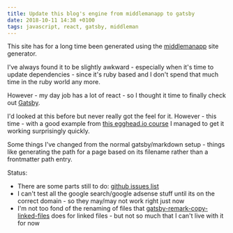 ```yaml
---
title: Update this blog's engine from middlemanapp to gatsby
date: 2018-10-11 14:38 +0100
tags: javascript, react, gatsby, middleman
---
```


This site has for a long time been generated using the [middlemanapp](https://middlemanapp.com) site generator.

I've always found it to be slightly awkward - especially when it's time to update dependencies - since it's ruby based and I don't spend that much time in the ruby world any more.

However - my day job has a lot of react - so I thought it time to finally check out [Gatsby](https://www.gatsbyjs.org/).

I'd looked at this before but never really got the feel for it. However - this time - with a good example from [this egghead.io course](https://egghead.io/courses/build-a-blog-with-react-and-markdown-using-gatsby) I managed to get it working surprisingly quickly.

Some things I've changed from the normal gatsby/markdown setup - things like generating the path for a page based on its filename rather than a frontmatter path entry.

Status:

- There are some parts still to do: [github issues list](https://github.com/chrissearle/www_cso/issues)
- I can't test all the google search/google adsense stuff until its on the correct domain - so they may/may not work right just now
- I'm not too fond of the renaming of files that [gatsby-remark-copy-linked-files](https://github.com/gatsbyjs/gatsby/tree/master/packages/gatsby-remark-copy-linked-files) does for linked files - but not so much that I can't live with it for now

